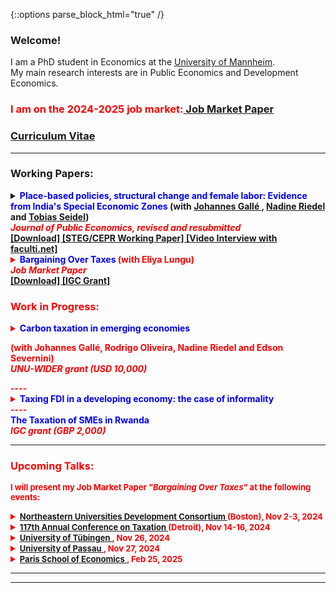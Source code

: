 {::options parse_block_html="true" /}

### Welcome!

I am a PhD student in Economics at the <a href="https://www.vwl.uni-mannheim.de/en/" target="_blank">University of Mannheim</a>. \
My main research interests are in Public Economics and Development Economics.
### <b> <font color="red"> I am on the 2024-2025 job market:<a href="https://danieloverbeck.github.io/JMP_Overbeck_Bargaining_Over_Taxes.pdf" target="_blank"> Job Market Paper </a>  </font> <b>



### <a href="https://danieloverbeck.github.io/OverbeckCVJan23 (7).pdf" target="_blank">Curriculum Vitae</a>

----

### Working Papers:

<details>
  <summary markdown="span"><font color="blue">Place-based policies, structural change and female labor: Evidence from India's Special Economic Zones</font>
  (with <a href="https://www.mcc-berlin.net/ueber-uns/team/galle-johannes.html" target="_blank"> Johannes Gallé </a> ,  <a href="https://sites.google.com/view/riedeleconomics/welcome" target="_blank">Nadine Riedel</a> and <a href="https://sites.google.com/site/tobiasseideluni/home-1" target="_blank">Tobias Seidel</a>) <br />
  <b> <font color="red"> <i>Journal of Public Economics, revised and resubmitted </i>  </summary>
  
This paper quantifies the local economic impact of Special Economic Zones (SEZs) that were established in India between 2005-2013. Based on a novel data set that combines
census data on the universe of Indian firms with georeferenced data on SEZs, we find that
SEZs increased manufacturing and service employment with positive spillover effects up to
10km. This employment gain was paralleled by a decline in local agricultural employment,
in particular of women, suggesting that the policy contributed to structural change. We find
no evidence for heterogeneous effects between privately and publicly run SEZs or zones with
different industry denominations.
 
  </details>
  <a href="https://danieloverbeck.github.io/GalleOverbeckRiedelSeidel2024.pdf" target="_blank">[Download] </a>
 <a href="https://steg.cepr.org/publications/place-based-policies-structural-change-and-female-labor-evidence-indias-special" target="_blank">[STEG/CEPR Working Paper] </a> 
<a href="https://faculti.net/place-based-policies-structural-change-and-female-labor/" target="_blank">[Video Interview with faculti.net] </a> 

<details>
  <summary markdown="span"><font color="blue">Bargaining Over Taxes</font>
    (with Eliya Lungu) <br />
  <b> <i> Job Market Paper </i> </b> </summary>
  
This paper shows that bargaining over tax payments is an important feature of tax
compliance and enforcement in lower income countries. Analyzing the universe of
administrative tax filings from Zambia, we document sharp bunching in (i) dominated regions above tax schedule discontinuities, inconsistent with standard models of tax compliance and (ii) at round number tax payments, implying that certain payments are being targeted. Additional evidence from our own survey suggests
that discussing tax payments with tax officials before filing taxes is widespread, consistent with tax payments being the outcomes of bargaining. Such bargaining over taxes is consistent with fact (ii), as bargaining outcomes are often round and salient numbers, and with fact (i), because tax schedule discontinuities restrict the set of
feasible bargaining outcomes. Finally, we generalize the conventional Allingham & Sandmo (1972) model to allow for bargaining as a mode of tax compliance. We show that bargaining leads to Pareto-improvements for both taxpayers and the state as long as state capacity is sufficiently low.
 
  </details>
 <a href="https://danieloverbeck.github.io/JMP_Overbeck_Bargaining_Over_Taxes.pdf" target="_blank">[Download] </a> 
 <a href="https://www.theigc.org/collections/taxation-microenterprises" target="_blank">[IGC Grant] </a>
 

### Work in Progress:
 
  <details>
  <summary markdown="span"><font color="blue">Carbon taxation in emerging economies</font>

  (with Johannes Gallé, Rodrigo Oliveira, Nadine Riedel and Edson Severnini)<br />
  <b> <i> UNU-WIDER grant (USD 10,000) </i> </b> </summary>
  
This paper presents the first comprehensive analysis of how firms respond to carbon taxation
in emerging economies. Our evidence builds on exhaustive administrative data from South
Africa, the 13th largest emitter worldwide. The results are twofold. First, we establish
stylized facts on the types of firms that are affected, how much revenue is generated from
which sector, and which share of national emissions the tax is able to capture. Second, we
study the dynamic impacts of the carbon tax on firm-level outcomes such as profits, sales,
capital, and labor inputs. We show that the design of the South African carbon tax leads to
substantial heterogeneity across sectors in terms of how strongly firms are affected. Contrary
to the concern that carbon tax may hinder economic growth we measure no negative effects
on firm performance on average.

</details> 
----


   <details>
  <summary markdown="span"><font color="blue">Taxing FDI in a developing economy: the case of informality</font>
<br />
 </summary>
  
This paper introduces a new model which captures the eff ect of foreign direct investment (FDI) on a developing economy with an informal sector. The informal sector evolves endogenously as economic agents choose between working and setting up a firm and whether to do so formally or informally. FDI induces a uniform increase in labor costs but heterogenous productivity increases for domestic formal firms. Accordingly, some of these fi rms may opt for informality with increased FDI. This reduction in the domestic tax base may off set any revenue gains from additional FDI. It is shown that the revenue-neutral tax rate on FDI is decreasing in the government’s efficiency in screening tax avoidance, as more efficient governments are able to attenuate the increase in informality. The empirical analysis supports the key conclusions of the
model.
</details> 
  ----

  <summary markdown="span"><font color="blue">The Taxation of SMEs in Rwanda</font>  <br />
  <b> <i> IGC grant (GBP 2,000) </i> </b> </summary>
  

  ----
### Upcoming Talks:
<font size=2> I will present my Job Market Paper <b> <i>"Bargaining Over Taxes" </i> </b> at the following events:</font>

<details><summary markdown="span"><font size=2><a href="https://cssh.northeastern.edu/gap/neudc-2024/" target="_blank"><u>Northeastern Universities Development Consortium </u></a> (Boston), Nov 2-3, 2024 </font></summary></details> 

<details><summary markdown="span"><font size=2> <a href="https://ntanet.org/2024/07/117th-annual-conference-on-taxation-full/" target="_blank"><u> 117th Annual Conference on Taxation </u></a> (Detroit), Nov 14-16, 2024 </font></summary></details> 

<details><summary markdown="span"><font size=2> <a href="https://uni-tuebingen.de/fakultaeten/wirtschafts-und-sozialwissenschaftliche-fakultaet/faecher/fachbereich-wirtschaftswissenschaft/wirtschaftswissenschaft/forschung/research-seminars/rsit-brown-bag-seminar/" target="_blank"><u> University of Tübingen </u></a>, Nov 26, 2024 </font></summary></details> 

<details><summary markdown="span"><font size=2> <a href="https://www.wiwi.uni-passau.de/development-economics/volkswirtschaftliches-forschungsseminar" target="_blank"><u> University of Passau </u></a>, Nov 27, 2024 </font></summary></details> 

<details><summary markdown="span"><font size=2> <a href="https://www.parisschoolofeconomics.eu/en/research/academic-activity/seminars/applied-economics-lunch-seminar/" target="_blank"><u> Paris School of Economics </u></a>, Feb 25, 2025</font></summary></details> 

<a> </a>



----

  ----


    

